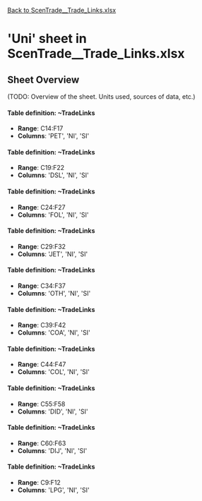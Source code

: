 [Back to ScenTrade__Trade_Links.xlsx](README.md)

# 'Uni' sheet in ScenTrade__Trade_Links.xlsx

## Sheet Overview

(TODO: Overview of the sheet. Units used, sources of data, etc.)

#### Table definition: ~TradeLinks
- **Range**: C14:F17
- **Columns**: 'PET', 'NI', 'SI'

#### Table definition: ~TradeLinks
- **Range**: C19:F22
- **Columns**: 'DSL', 'NI', 'SI'

#### Table definition: ~TradeLinks
- **Range**: C24:F27
- **Columns**: 'FOL', 'NI', 'SI'

#### Table definition: ~TradeLinks
- **Range**: C29:F32
- **Columns**: 'JET', 'NI', 'SI'

#### Table definition: ~TradeLinks
- **Range**: C34:F37
- **Columns**: 'OTH', 'NI', 'SI'

#### Table definition: ~TradeLinks
- **Range**: C39:F42
- **Columns**: 'COA', 'NI', 'SI'

#### Table definition: ~TradeLinks
- **Range**: C44:F47
- **Columns**: 'COL', 'NI', 'SI'

#### Table definition: ~TradeLinks
- **Range**: C55:F58
- **Columns**: 'DID', 'NI', 'SI'

#### Table definition: ~TradeLinks
- **Range**: C60:F63
- **Columns**: 'DIJ', 'NI', 'SI'

#### Table definition: ~TradeLinks
- **Range**: C9:F12
- **Columns**: 'LPG', 'NI', 'SI'

